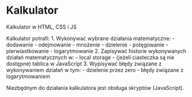 # Kalkulator
 Kalkulator w HTML, CSS i JS

Kalkulator potrafi:
    1. Wykonywać wybrane działania matematyczne:
        - dodawanie
        - odejmowanie
        - mnożenie
        - dzielenie
        - potęgowanie
        - pierwiastkowanie
        - logarytmowanie
    2. Zapisywać historie wykonywanych działań matematycznych w:
        - local storage
        - (jeżeli ciasteczka są nie dostępne) tablica w JavaScript
    3. Wypisywać błędy związane z wykonywaniem działań w tym:
        - dzielenie przez zero
        - błędy związane z logarytmowaniem

Niezbędnym do działania kalkulatora jest obsługa skryptów (JavaScript).
